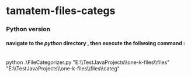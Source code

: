 # tamatem-files-categs

<h3>Python version </h3>

<h4>navigate to the <i>python</i> directory , then execute the follwoing command :</h4>
</BR>
 python .\FileCategorizer.py "E:\\TestJavaProjects\\one-k-files\\files" "E:\\TestJavaProjects\\one-k-files\\files\\categ"
